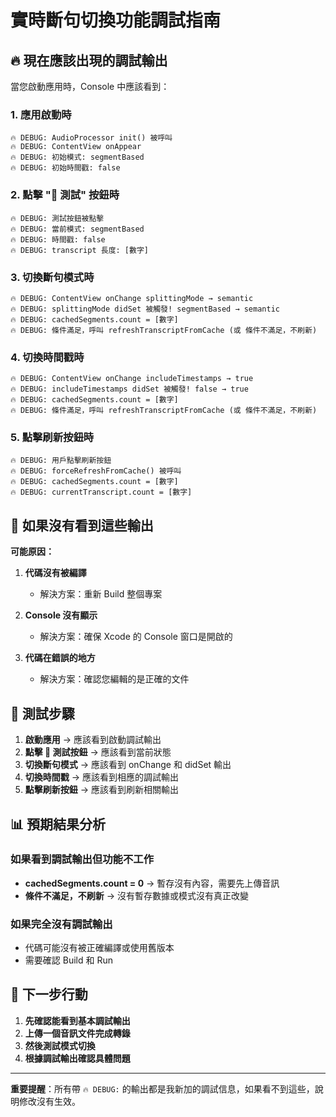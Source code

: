# 實時斷句切換功能調試指南

## 🔥 現在應該出現的調試輸出

當您啟動應用時，Console 中應該看到：

### 1. 應用啟動時
```
🔥 DEBUG: AudioProcessor init() 被呼叫
🔥 DEBUG: ContentView onAppear
🔥 DEBUG: 初始模式: segmentBased
🔥 DEBUG: 初始時間戳: false
```

### 2. 點擊 "🧪 測試" 按鈕時
```
🔥 DEBUG: 測試按鈕被點擊
🔥 DEBUG: 當前模式: segmentBased
🔥 DEBUG: 時間戳: false
🔥 DEBUG: transcript 長度: [數字]
```

### 3. 切換斷句模式時
```
🔥 DEBUG: ContentView onChange splittingMode → semantic
🔥 DEBUG: splittingMode didSet 被觸發! segmentBased → semantic
🔥 DEBUG: cachedSegments.count = [數字]
🔥 DEBUG: 條件滿足，呼叫 refreshTranscriptFromCache (或 條件不滿足，不刷新)
```

### 4. 切換時間戳時
```
🔥 DEBUG: ContentView onChange includeTimestamps → true
🔥 DEBUG: includeTimestamps didSet 被觸發! false → true
🔥 DEBUG: cachedSegments.count = [數字]
🔥 DEBUG: 條件滿足，呼叫 refreshTranscriptFromCache (或 條件不滿足，不刷新)
```

### 5. 點擊刷新按鈕時
```
🔥 DEBUG: 用戶點擊刷新按鈕
🔥 DEBUG: forceRefreshFromCache() 被呼叫
🔥 DEBUG: cachedSegments.count = [數字]
🔥 DEBUG: currentTranscript.count = [數字]
```

## 🚨 如果沒有看到這些輸出

**可能原因：**

1. **代碼沒有被編譯**
   - 解決方案：重新 Build 整個專案

2. **Console 沒有顯示**
   - 解決方案：確保 Xcode 的 Console 窗口是開啟的

3. **代碼在錯誤的地方**
   - 解決方案：確認您編輯的是正確的文件

## 🔧 測試步驟

1. **啟動應用** → 應該看到啟動調試輸出
2. **點擊 🧪 測試按鈕** → 應該看到當前狀態
3. **切換斷句模式** → 應該看到 onChange 和 didSet 輸出
4. **切換時間戳** → 應該看到相應的調試輸出
5. **點擊刷新按鈕** → 應該看到刷新相關輸出

## 📊 預期結果分析

### 如果看到調試輸出但功能不工作
- **cachedSegments.count = 0** → 暫存沒有內容，需要先上傳音訊
- **條件不滿足，不刷新** → 沒有暫存數據或模式沒有真正改變

### 如果完全沒有調試輸出
- 代碼可能沒有被正確編譯或使用舊版本
- 需要確認 Build 和 Run

## 🎯 下一步行動

1. **先確認能看到基本調試輸出**
2. **上傳一個音訊文件完成轉錄**
3. **然後測試模式切換**
4. **根據調試輸出確認具體問題**

---

**重要提醒**：所有帶 `🔥 DEBUG:` 的輸出都是我新加的調試信息，如果看不到這些，說明修改沒有生效。